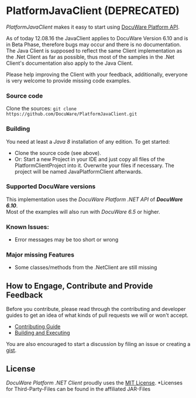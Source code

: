 # PlatformJavaClient (DEPRECATED)
*PlatformJavaClient* makes it easy to start using [DocuWare Platform API](http://help.docuware.com/sdk/platform). 

As of today 12.08.16 the JavaClient applies to DocuWare Version 6.10 and is in Beta Phase, therefore bugs may occur and there is no documentation. The Java Client is supposed to reflect the same Client implementation as the .Net Client as far as possible, thus most of the samples in the .Net Client's documentation also apply to the Java Client. 

Please help improving the Client with your feedback, additionally, everyone is very welcome to provide missing code examples.

### Source code
Clone the sources: `git clone https://github.com/DocuWare/PlatformJavaClient.git`

### Building
You need at least a *Java 8* installation of any edition.
To get started:
* Clone the source code (see above).
* Or: Start a new Project in your IDE and just copy all files of the PlatformClientProject into it. Overwrite your files if necessary. The project will be named JavaPlatformClient afterwards.

### Supported DocuWare versions
This implementation uses the *DocuWare Platform .NET API* of ***DocuWare 6.10***.  
Most of the examples will also run with *DocuWare 6.5* or higher.

### Known Issues: 
* Error messages may be too short or wrong

### Major missing Features
* Some classes/methods from the .NetClient are still missing

## How to Engage, Contribute and Provide Feedback
Before you contribute, please read through the contributing and developer guides to get an idea of what kinds of pull requests we will or won't accept.
* [Contributing Guide](https://github.com/DocuWare/Platform.NETClient/wiki/Contributing-Guide)
* [Building and Executing](https://github.com/DocuWare/Platform.NETClient/wiki/Building-and-Executing)

You are also encouraged to start a discussion by filing an issue or creating a [gist](https://help.github.com/articles/about-gists/).

## License
*DocuWare Platform .NET Client* proudly uses the [MIT License](LICENSE).
*Licenses for Third-Party-Files can be found in the affiliated JAR-Files
